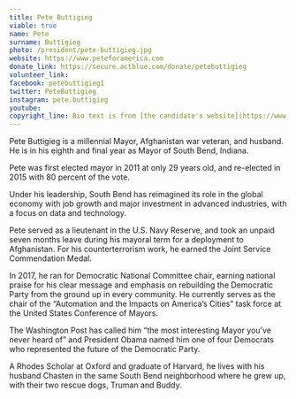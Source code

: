 ```yaml
---
title: Pete Buttigieg
viable: true
name: Pete
surname: Buttigieg
photo: /president/pete-buttigieg.jpg
website: https://www.peteforamerica.com
donate_link: https://secure.actblue.com/donate/petebuttigieg
volunteer_link: 
facebook: petebuttigieg1
twitter: PeteButtigieg
instagram: pete.buttigieg
youtube: 
copyright_line: Bio text is from [the candidate's website](https://www.peteforamerica.com/meet-pete/) and may be &copy; 2019 Pete For America.
---
```

Pete Buttigieg is a millennial Mayor, Afghanistan war veteran, and husband. He is in his eighth and final year as Mayor of South Bend, Indiana.

Pete was first elected mayor in 2011 at only 29 years old, and re-elected in 2015 with 80 percent of the vote.

Under his leadership, South Bend has reimagined its role in the global economy with job growth and major investment in advanced industries, with a focus on data and technology.

Pete served as a lieutenant in the U.S. Navy Reserve, and took an unpaid seven months leave during his mayoral term for a deployment to Afghanistan. For his counterterrorism work, he earned the Joint Service Commendation Medal.

In 2017, he ran for Democratic National Committee chair, earning national praise for his clear message and emphasis on rebuilding the Democratic Party from the ground up in every community. He currently serves as the chair of the “Automation and the Impacts on America’s Cities” task force at the United States Conference of Mayors.

The Washington Post has called him “the most interesting Mayor you’ve never heard of” and President Obama named him one of four Democrats who represented the future of the Democratic Party.

A Rhodes Scholar at Oxford and graduate of Harvard, he lives with his husband Chasten in the same South Bend neighborhood where he grew up, with their two rescue dogs, Truman and Buddy.

